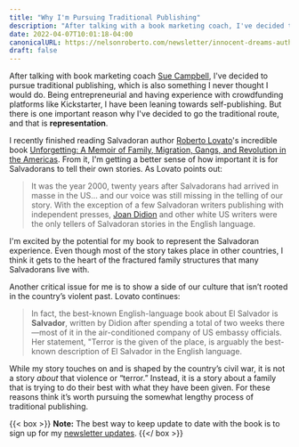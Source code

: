 ```yaml
---
title: "Why I'm Pursuing Traditional Publishing"
description: "After talking with a book marketing coach, I've decided to pursue traditional publishing one very important reason."
date: 2022-04-07T10:01:18-04:00
canonicalURL: https://nelsonroberto.com/newsletter/innocent-dreams-author-update-january-2022/
draft: false
---
```


After talking with book marketing coach [Sue Campbell](https://www.pagesandplatforms.com/book-marketing/), I've decided to pursue traditional publishing, which is also something I never thought I would do. Being entrepreneurial and having experience with crowdfunding platforms like Kickstarter, I have been leaning towards self-publishing. But there is one important reason why I've decided to go the traditional route, and that is **representation**.

I recently finished reading Salvadoran author [Roberto Lovato](https://robertolovato.com)'s incredible book [Unforgetting: A Memoir of Family, Migration, Gangs, and Revolution in the Americas](https://amzn.to/3qZidkX). From it, I'm getting a better sense of how important it is for Salvadorans to tell their own stories. As Lovato points out:

> It was the year 2000, twenty years after Salvadorans had arrived in masse in the US... and our voice was still missing in the telling of our story. With the exception of a few Salvadoran writers publishing with independent presses, [Joan Didion](https://en.wikipedia.org/wiki/Joan_Didion) and other white US writers were the only tellers of Salvadoran stories in the English language.

I'm excited by the potential for my book to represent the Salvadoran experience. Even though most of the story takes place in other countries, I think it gets to the heart of the fractured family structures that many Salvadorans live with.

Another critical issue for me is to show a side of our culture that isn’t rooted in the country’s violent past. Lovato continues:

> In fact, the best-known English-language book about El Salvador is **Salvador**, written by Didion after spending a total of two weeks there—most of it in the air-conditioned company of US embassy officials. Her statement, "Terror is the given of the place, is arguably the best-known description of El Salvador in the English language.

While my story touches on and is shaped by the country’s civil war, it is not a story _about_ that violence or “terror.” Instead, it is a story about a family that is trying to do their best with what they have been given. For these reasons think it’s worth pursuing the somewhat lengthy process of traditional publishing.

{{< box >}}
**Note:** The best way to keep update to date with the book is to sign up for my [newsletter updates](#footer).
{{</ box >}}
